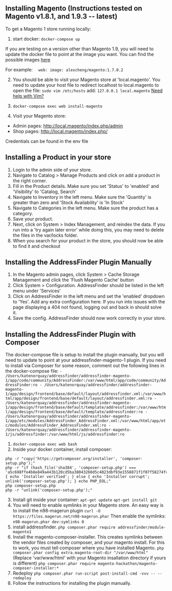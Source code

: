 ## Installing Magento (Instructions tested on Magento v1.8.1, and 1.9.3 -- latest)

To get a Magento 1 store running locally:

1. start docker: `docker-compose up`

If you are testing on a version other than Magento 1.9, you will need to update the docker file to point at the image you want. You can find the possible images [here](https://hub.docker.com/r/alexcheng/magento/tags) 

For example:
`  
  web:
    image: alexcheng/magento:1.7.0.2
`

2. You should be able to visit your Magento store at 'local.magento'. You need to update your host file to redirect localhost to local.magento
   to open the file: `sudo vim /etc/hosts`
   add: `127.0.0.1 local.magento`
   [Need help with Vim?](https://github.com/abletech/wiki/blob/8ef2a180153ad25bf3f900db85d91ae28546159c/technology_tips/beginners_guide_to_vi.md)

4. `docker-compose exec web install-magento`

5. Visit your Magento store:
  * Admin pages: http://local.magento/index.php/admin
  * Shop pages: http://local.magento/index.php/

  Credentials can be found in the env file

## Installing a Product in your store

1. Login to the admin side of your store.
2. Navigate to Catalog > Manage Products and click on add a product in the right corner.
3. Fill in the Product details. Make sure you set 'Status' to 'enabled' and 'Visibility' to 'Catalog, Search'
4. Navigate to Inventory in the left menu. Make sure the 'Quantity' is greater than zero and 'Stock Availability' is 'In Stock'
5. Navigate to Categories in the left menu. Make sure the product has a category.
6. Save your product.
7. Next, click on System > Index Management, and reindex the data. If you run into a 'try again later error' while doing this, you may need to delete the files in the var/locks folder.
8. When you search for your product in the store, you should now be able to find it and checkout

## Installing the AddressFinder Plugin Manually

1. In the Magento admin pages, click System > Cache Storage Management and click the 'Flush Magento Cache' button
2. Click System > Configuration. AddressFinder should be listed in the left menu under 'Services'
3. Click on AddressFinder in the left menu and set the 'enabled' dropdown to 'Yes'. Add any extra configuration here. If you run into issues with the page displaying a 404 not found, logging out and back in should solve it.
4. Save the config. AddressFinder should now work correctly in your store. 


## Installing the AddressFinder Plugin with Composer

The docker-compose file is setup to install the plugin manually, but you will need to update to point at your addressfinder-magento-1 plugin.
If you need to install via Composer for some reason, comment out the following lines in the docker-compose file:
    ```
    - /Users/katenorquay/addressfinder/addressfinder-magento-1/app/code/community/AddressFinder:/var/www/html/app/code/community/AddressFinder:ro
    - /Users/katenorquay/addressfinder/addressfinder-magento-1/app/design/frontend/base/default/layout/addressfinder.xml:/var/www/html/app/design/frontend/base/default/layout/addressfinder.xml:ro
    - /Users/katenorquay/addressfinder/addressfinder-magento-1/app/design/frontend/base/default/template/addressfinder:/var/www/html/app/design/frontend/base/default/template/addressfinder:ro
    - /Users/katenorquay/addressfinder/addressfinder-magento-1/app/etc/modules/AddressFinder_AddressFinder.xml:/var/www/html/app/etc/modules/AddressFinder_AddressFinder.xml:ro
    - /Users/katenorquay/addressfinder/addressfinder-magento-1/js/addressfinder:/var/www/html/js/addressfinder:ro
    ```

1. `docker-compose exec web bash`
2. Inside your docker container, install composer:
```
php -r "copy('https://getcomposer.org/installer', 'composer-setup.php');"
php -r "if (hash_file('sha384', 'composer-setup.php') === 'a5c698ffe4b8e849a443b120cd5ba38043260d5c4023dbf93e1558871f1f07f58274fc6f4c93bcfd858c6bd0775cd8d1') { echo 'Installer verified'; } else { echo 'Installer corrupt'; unlink('composer-setup.php'); } echo PHP_EOL;"
php composer-setup.php
php -r "unlink('composer-setup.php');"
```
3. Install git inside your container:
`apt-get update`
`apt-get install git`
4. You will need to enable symlinks in your Magento store. An easy way is to install the n98-magerun plugin
`curl -O https://files.magerun.net/n98-magerun.phar`
Then enable the symlinks:
`n98-magerun.phar dev:symlinks 0`
5. install addressfinder. 
`php composer.phar require addressfinder/module-magento1`
6. Install the magento-composer-installer. This creates symlinks between the vendor files created by composer, and your magento install. For this to work, you must tell composer where you have installed Magento.
`php composer.phar config extra.magento-root-dir "/var/www/html"` (Replace 'var/www/html' with your Magento insallation directory if yours is different)
`php composer.phar require magento-hackathon/magento-composer-installer:*`
7. Redeploy `php composer.phar run-script post-install-cmd -vvv -- --redeploy`
8. Follow the instructions for installing the plugin manually.


